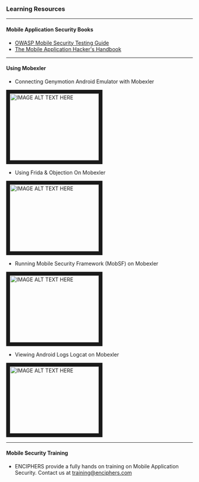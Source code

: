 ### Learning Resources

-----------------------------------

#### Mobile Application Security Books
+ [OWASP Mobile Security Testing Guide](https://www.owasp.org/index.php/OWASP_Mobile_Security_Testing_Guide)
+ [The Mobile Application Hacker's Handbook](https://www.amazon.in/Mobile-Application-Hackers-Handbook-MISL-WILEY/dp/8126554916)

-----------------------------------
#### Using Mobexler

+ Connecting Genymotion Android Emulator with Mobexler

<a href="https://www.youtube.com/watch?v=TlSYOmX9p3w&list=PLVB4HEKGduYEu1bpzngX3eS3L44Fbf68o" target="_blank"><img src="https://i.ytimg.com/vi/TlSYOmX9p3w/hqdefault.jpg" 
alt="IMAGE ALT TEXT HERE" width="240" height="180" border="10" /></a>

+ Using Frida & Objection On Mobexler

<a href="https://www.youtube.com/watch?v=Tzmstamc5eU" target="_blank"><img src="https://i.ytimg.com/vi/Tzmstamc5eU/hqdefault.jpg" 
alt="IMAGE ALT TEXT HERE" width="240" height="180" border="10" /></a>

+ Running Mobile Security Framework (MobSF) on Mobexler

<a href="https://www.youtube.com/watch?v=K2yPAPNJGME" target="_blank"><img src="https://i.ytimg.com/vi/K2yPAPNJGME/hqdefault.jpg" 
alt="IMAGE ALT TEXT HERE" width="240" height="180" border="10" /></a>

+ Viewing Android Logs Logcat on Mobexler

<a href="https://www.youtube.com/watch?v=D4J93NR53YY" target="_blank"><img src="https://i.ytimg.com/vi/D4J93NR53YY/hqdefault.jpg" 
alt="IMAGE ALT TEXT HERE" width="240" height="180" border="10" /></a>


-----------------------------------
#### Mobile Security Training
- ENCIPHERS provide a fully hands on training on Mobile Application Security. Contact us at training@enciphers.com 
